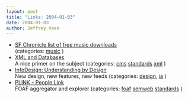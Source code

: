 ```yaml
---
layout: post
title: "Links: 2004-01-03"
date: 2004-01-03
author: Jeffrey Veen
---
```

<ul>
    <li><a href="http://www.sfgate.com/cgi-bin/article.cgi?f=/c/a/2004/01/01/DDGNR41E2B1.DTL">SF Chronicle list of free music downloads</a><br /><span class="link-meta"> (categories: <a href="http://del.icio.us/veen/music">music</a> )</span></li>
    <li><a href="http://www.rpbourret.com/xml/XMLAndDatabases.htm">XML and Databases</a><br /><span class="link-meta">A nice primer on the subject (categories: <a href="http://del.icio.us/veen/cms">cms</a> <a href="http://del.icio.us/veen/standards">standards</a> <a href="http://del.icio.us/veen/xml">xml</a> )</span></li>
    <li><a href="http://www.informationdesign.org/">InfoDesign: Understanding by Design</a><br /><span class="link-meta">New design, new features, new feeds (categories: <a href="http://del.icio.us/veen/design,">design,</a> <a href="http://del.icio.us/veen/ia">ia</a> )</span></li>
    <li><a href="http://beta.plink.org/">PLINK - People Link</a><br /><span class="link-meta">FOAF aggregator and explorer (categories: <a href="http://del.icio.us/veen/foaf">foaf</a> <a href="http://del.icio.us/veen/semweb">semweb</a> <a href="http://del.icio.us/veen/standards">standards</a> )</span></li>
  </ul>
